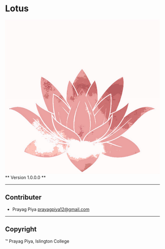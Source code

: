 # Lotus
![Alt text](/images/logo.jpg)
** Version 1.0.0.0 **

---
## Contributer
- Prayag Piya <prayagpiya12@gmail.com>
---
## Copyright
:tm: Prayag Piya, Islington College
